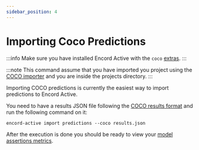 ```yaml
---
sidebar_position: 4
---
```


# Importing Coco Predictions

:::info
Make sure you have installed Encord Active with the `coco` [extras](/installation#coco-extras).
:::

:::note
This command assume that you have imported you project using the [COCO importer](/cli/import-coco-project) and you are inside the projects directory.
:::

Importing COCO predictions is currently the easiest way to import predictions to Encord Active.

You need to have a results JSON file following the [COCO results format](https://cocodataset.org/#format-results) and run the following command on it:

```shell
encord-active import predictions --coco results.json
```

After the execution is done you should be ready to view your [model assertions metrics](/category/model-assertions).
